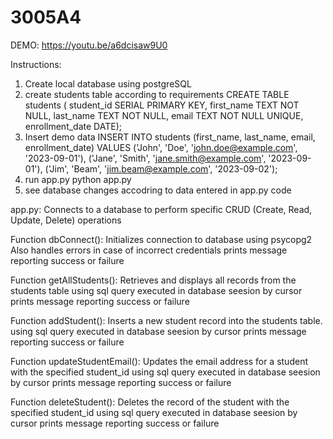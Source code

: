 # 3005A4
DEMO: https://youtu.be/a6dcisaw9U0

Instructions:
1. Create local database using postgreSQL
2. create students table according to requirements
   CREATE TABLE students (
    student_id SERIAL PRIMARY KEY,
    first_name TEXT NOT NULL,
    last_name TEXT NOT NULL,
    email TEXT NOT NULL UNIQUE,
    enrollment_date DATE);
3. Insert demo data
   INSERT INTO students (first_name, last_name, email, enrollment_date) VALUES
   ('John', 'Doe', 'john.doe@example.com', '2023-09-01'),
   ('Jane', 'Smith', 'jane.smith@example.com', '2023-09-01'),
   ('Jim', 'Beam', 'jim.beam@example.com', '2023-09-02');
5. run app.py
   python app.py
6. see database changes accodring to data entered in app.py code

app.py:
Connects to a database to perform specific CRUD (Create, Read, Update, Delete) operations

Function dbConnect():
Initializes connection to database using psycopg2 
Also handles errors in case of incorrect credentials
prints message reporting success or failure

Function getAllStudents():
Retrieves and displays all records from the students table
using sql query executed in database seesion by cursor
prints message reporting success or failure

Function addStudent():
Inserts a new student record into the students table.
using sql query executed in database seesion by cursor
prints message reporting success or failure

Function updateStudentEmail():
Updates the email address for a student with the specified student_id
using sql query executed in database seesion by cursor
prints message reporting success or failure

Function deleteStudent():
Deletes the record of the student with the specified student_id
using sql query executed in database seesion by cursor
prints message reporting success or failure

